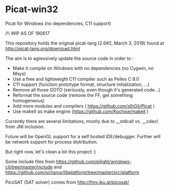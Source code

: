 # Picat-win32
Picat for Windows (no dependencies, C11 support)

/!\ WIP AS OF 190617

This repository holds the original picat-lang (2.6#2, March 3, 2019) found at http://picat-lang.org/download.html

The aim is to agressively update the source code in order to :
- Make it compile on Windows with no dependencies (no Cygwin, no Msys)
- Use a free and lightweight C11 compiler such as Pelles C 9.0
- C11 support (function prototype format, structure initialization, ...)
- Remove all those GOTO (seriously, even though it's generated code...)
- Reformat the source code (remove the FF, get something homogeneous)
- Add more modules and compilers ( https://github.com/slhGit/Picat )
- Use makeit as make engine (https://github.com/Kochise/makeit )

Currently there are several limitations, mostly due to __stdcall vs. __cdecl from JNI inclusion.

Future will be OpenGL support for a self hosted IDE/debugger.
Further will be network support for process distribution.

But right now, let's clean a bit this project :)

Some include files from https://github.com/pilight/windows-cli/tree/master/include and https://github.com/schanur/libplatform/tree/master/src/platform

PicoSAT (SAT solver) comes from http://fmv.jku.at/picosat/

